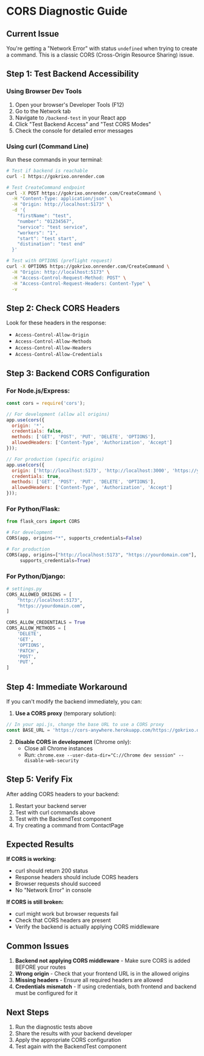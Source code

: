 # CORS Diagnostic Guide

## Current Issue
You're getting a "Network Error" with status `undefined` when trying to create a command. This is a classic CORS (Cross-Origin Resource Sharing) issue.

## Step 1: Test Backend Accessibility

### Using Browser Dev Tools
1. Open your browser's Developer Tools (F12)
2. Go to the Network tab
3. Navigate to `/backend-test` in your React app
4. Click "Test Backend Access" and "Test CORS Modes"
5. Check the console for detailed error messages

### Using curl (Command Line)
Run these commands in your terminal:

```bash
# Test if backend is reachable
curl -I https://gokrixo.onrender.com

# Test CreateCommand endpoint
curl -X POST https://gokrixo.onrender.com/CreateCommand \
  -H "Content-Type: application/json" \
  -H "Origin: http://localhost:5173" \
  -d '{
    "firstName": "test",
    "number": "01234567", 
    "service": "test service",
    "workers": "1",
    "start": "test start",
    "distination": "test end"
  }'

# Test with OPTIONS (preflight request)
curl -X OPTIONS https://gokrixo.onrender.com/CreateCommand \
  -H "Origin: http://localhost:5173" \
  -H "Access-Control-Request-Method: POST" \
  -H "Access-Control-Request-Headers: Content-Type" \
  -v
```

## Step 2: Check CORS Headers

Look for these headers in the response:
- `Access-Control-Allow-Origin`
- `Access-Control-Allow-Methods`
- `Access-Control-Allow-Headers`
- `Access-Control-Allow-Credentials`

## Step 3: Backend CORS Configuration

### For Node.js/Express:
```javascript
const cors = require('cors');

// For development (allow all origins)
app.use(cors({
  origin: '*',
  credentials: false,
  methods: ['GET', 'POST', 'PUT', 'DELETE', 'OPTIONS'],
  allowedHeaders: ['Content-Type', 'Authorization', 'Accept']
}));

// For production (specific origins)
app.use(cors({
  origin: ['http://localhost:5173', 'http://localhost:3000', 'https://yourdomain.com'],
  credentials: true,
  methods: ['GET', 'POST', 'PUT', 'DELETE', 'OPTIONS'],
  allowedHeaders: ['Content-Type', 'Authorization', 'Accept']
}));
```

### For Python/Flask:
```python
from flask_cors import CORS

# For development
CORS(app, origins="*", supports_credentials=False)

# For production
CORS(app, origins=["http://localhost:5173", "https://yourdomain.com"], 
     supports_credentials=True)
```

### For Python/Django:
```python
# settings.py
CORS_ALLOWED_ORIGINS = [
    "http://localhost:5173",
    "https://yourdomain.com",
]

CORS_ALLOW_CREDENTIALS = True
CORS_ALLOW_METHODS = [
    'DELETE',
    'GET',
    'OPTIONS',
    'PATCH',
    'POST',
    'PUT',
]
```

## Step 4: Immediate Workaround

If you can't modify the backend immediately, you can:

1. **Use a CORS proxy** (temporary solution):
```javascript
// In your api.js, change the base URL to use a CORS proxy
const BASE_URL = 'https://cors-anywhere.herokuapp.com/https://gokrixo.onrender.com';
```

2. **Disable CORS in development** (Chrome only):
   - Close all Chrome instances
   - Run: `chrome.exe --user-data-dir="C://Chrome dev session" --disable-web-security`

## Step 5: Verify Fix

After adding CORS headers to your backend:

1. Restart your backend server
2. Test with curl commands above
3. Test with the BackendTest component
4. Try creating a command from ContactPage

## Expected Results

**If CORS is working:**
- curl should return 200 status
- Response headers should include CORS headers
- Browser requests should succeed
- No "Network Error" in console

**If CORS is still broken:**
- curl might work but browser requests fail
- Check that CORS headers are present
- Verify the backend is actually applying CORS middleware

## Common Issues

1. **Backend not applying CORS middleware** - Make sure CORS is added BEFORE your routes
2. **Wrong origin** - Check that your frontend URL is in the allowed origins
3. **Missing headers** - Ensure all required headers are allowed
4. **Credentials mismatch** - If using credentials, both frontend and backend must be configured for it

## Next Steps

1. Run the diagnostic tests above
2. Share the results with your backend developer
3. Apply the appropriate CORS configuration
4. Test again with the BackendTest component 